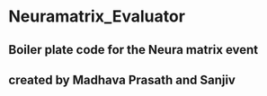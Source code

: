 # Neuramatrix_Evaluator

## Boiler plate code for the Neura matrix event
## created by Madhava Prasath and Sanjiv